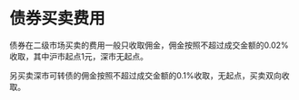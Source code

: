 # 债券买卖费用

债券在二级市场买卖的费用一般只收取佣金，佣金按照不超过成交金额的0.02%收取，其中沪市起点1元，深市无起点。

另买卖深市可转债的佣金按照不超过成交金额的0.1%收取，无起点，买卖双向收取。
